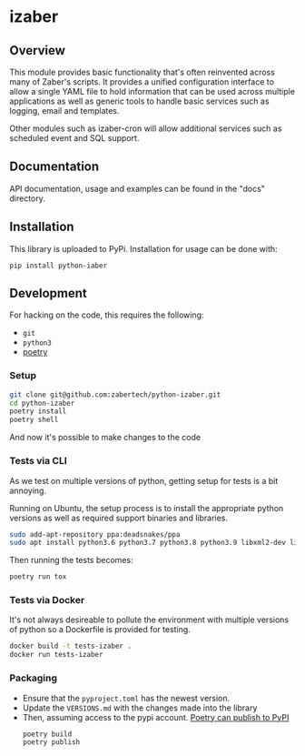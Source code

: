 # izaber


## Overview

This module provides basic functionality that's often reinvented across
many of Zaber's scripts. It provides a unified configuration interface to
allow a single YAML file to hold information that can be used across 
multiple applications as well as generic tools to handle basic services
such as logging, email and templates.

Other modules such as izaber-cron will allow additional services such as
scheduled event and SQL support.

## Documentation

API documentation, usage and examples can be found in the "docs" directory.

## Installation

This library is uploaded to PyPi. Installation for usage can be done with:

`pip install python-iaber`

## Development

For hacking on the code, this requires the following:

- `git`
- `python3`
- [poetry](https://python-poetry.org/)

### Setup

```bash
git clone git@github.com:zabertech/python-izaber.git
cd python-izaber
poetry install
poetry shell
```

And now it's possible to make changes to the code

### Tests via CLI

As we test on multiple versions of python, getting setup for tests is a bit annoying.

Running on Ubuntu, the setup process is to install the appropriate python versions as well as required support binaries and libraries.

```bash
sudo add-apt-repository ppa:deadsnakes/ppa
sudo apt install python3.6 python3.7 python3.8 python3.9 libxml2-dev libxslt1-dev build-essential pypy3-dev python3.6-dev python3.7-dev python3.8-dev python3.9-dev libssl-dev
```

Then running the tests becomes:

```bash
poetry run tox
```

### Tests via Docker

It's not always desireable to pollute the environment with multiple versions of python so a Dockerfile is provided for testing.

```bash
docker build -t tests-izaber .
docker run tests-izaber
```

### Packaging

- Ensure that the `pyproject.toml` has the newest version.
- Update the `VERSIONS.md` with the changes made into the library
- Then, assuming access to the pypi account. [Poetry can publish to PyPI](https://python-poetry.org/docs/libraries/#publishing-to-pypi)
    ```bash
    poetry build
    poetry publish
    ```

